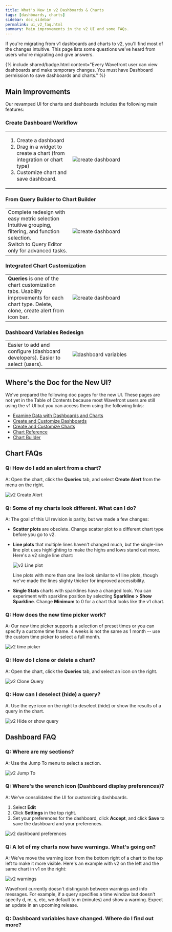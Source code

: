 ```yaml
---
title: What's New in v2 Dashboards & Charts
tags: [dashboards, charts]
sidebar: doc_sidebar
permalink: ui_v2_faq.html
summary: Main improvements in the v2 UI and some FAQs.
---
```

If you're migrating from v1 dashboards and charts to v2, you'll find most of the changes intuitive. This page lists some questions we've heard from users who're migrating and give answers.


{% include shared/badge.html content="Every Wavefront user can view dashboards and make temporary changes. You must have Dashboard permission to save dashboards and charts." %}

## Main Improvements

Our revamped UI for charts and dashboards includes the following main features:

### Create Dashboard Workflow
<table style="width: 100%;">
<tbody>
<tr>
<td width="40%">
<ol><li>Create a dashboard</li>
<li>Drag in a widget to create a chart (from integration or chart type)</li>
<li>Customize chart and save dashboard.</li></ol></td>
<td width="60%"><img src="/images/v2_create_dashboard.png" alt="create dashboard"></td>
</tr>
</tbody>
</table>

### From Query Builder to Chart Builder

<table style="width: 100%;">
<tbody>
<tr>
<td width="40%">
Complete redesign with easy metric selection<br>
Intuitive grouping, filtering, and function selection. <br>
Switch to Query Editor only for advanced tasks.</td>
<td width="60%"><img src="images/v2_chart_builder_cropped.png" alt="create dashboard"></td>
</tr>
</tbody>
</table>

### Integrated Chart Customization

<table style="width: 100%;">
<tbody>
<tr>
<td width="40%">
<strong>Queries</strong> is one of the chart customization tabs.
Usability improvements for each chart type.
Delete, clone, create alert from icon bar.</td>
<td width="60%"><img src="images/v2_chart_builder_select.png" alt="create dashboard"></td>
</tr>
</tbody>
</table>

### Dashboard Variables Redesign

<table style="width: 100%;">
<tbody>
<tr>
<td width="40%">
Easier to add and configure (dashboard developers).
Easier to select (users).</td>
<td width="60%"><img src="images/v2_dashboard_variables.png" alt="dashboard variables"></td>
</tr>
</tbody>
</table>

## Where's the Doc for the New UI?

We've prepared the following doc pages for the new UI. These pages are not yet in the Table of Contents because most Wavefront users are still using the v1 UI but you can access them using the following links:

* [Examine Data with Dashboards and Charts](ui_examine_data_v2.html)
* [Create and Customize Dashboards](ui_dashboards_v2.html)
* [Create and Customize Charts](ui_charts_v2.html)
* [Chart Reference](ui_chart_reference_v2.html)
* [Chart Builder](query_builder_v2.html)

## Chart FAQs

### Q: How do I add an alert from a chart?
A: Open the chart, click the **Queries** tab, and select **Create Alert** from the menu on the right.

![v2 Create Alert](images/v2_create_alert.png)


### Q: Some of my charts look different. What can I do?

A: The goal of this UI revision is parity, but we made a few changes:
* **Scatter plots** are obsolete. Change scatter plot to a different chart type before you go to v2.
* **Line plots** that multiple lines haven't changed much, but the single-line line plot uses highlighting to make the highs and lows stand out more. Here's a v2 single line chart:

  ![v2 Line plot](images/v2_linechart_single.png)

  Line plots with more than one line look similar to v1 line plots, though we've made the lines slighty thicker for improved accessibility.
* **Single Stats** charts with sparklines have a changed look. You can experiment with sparkline position by selecting **Sparkline > Show Sparkline**. Change **Minimum** to 0 for a chart that looks like the v1 chart.

### Q: How does the new time picker work?

A: Our new time picker supports a selection of preset times or you can specify a custome time frame. 4 weeks is not the same as 1 month -- use the custom time picker to select a full month.

![v2 time picker](images/v2_time_picker.png)

### Q: How do I clone or delete a chart?

A: Open the chart, click the **Queries** tab, and select an icon on the right.

![v2 Clone Query](images/v2_clone.png)

### Q: How can I deselect (hide) a query?

A. Use the eye icon on the right to deselect (hide) or show the results of a query in the chart.

![v2 Hide or show query](images/v2_hide_show.png)

## Dashboard FAQ

### Q: Where are my sections?

A: Use the Jump To menu to select a section.

![v2 Jump To](images/v2_jump_to.png)

### Q: Where's the wrench icon (Dashboard display preferences)?

A: We've consolidated the UI for customizing dashboards.
1. Select **Edit**
2. Click **Settings** in the top right.
3. Set your preferences for the dashboard, click **Accept**, and click **Save** to save the dashboard and your preferences.

![v2 dashboard preferences](images/v2_dashboard_settings.png)

### Q: A lot of my charts now have warnings. What's going on?

A: We've move the warning icon from the bottom right of a chart to the top left to make it more visible. Here's an example with v2 on the left and the same chart in v1 on the right:

![v2 warnings](images/v2_warning.png)

Wavefront currently doesn't distinguish between warnings and info messages. For example, if a query specifies a time window but doesn't specify d, m, s, etc, we default to m (minutes) and show a warning. Expect an update in an upcoming release.

### Q: Dashboard variables have changed. Where do I find out more?
